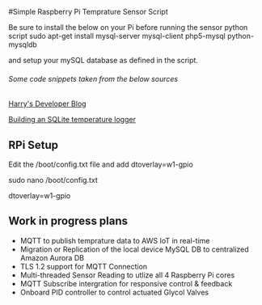 #Simple Raspberry Pi Temprature Sensor Script

Be sure to install the below on your Pi before running the sensor python script
sudo apt-get install mysql-server mysql-client php5-mysql python-mysqldb

and setup your mySQL database as defined in the script. 


###### Some code snippets taken from the below sources
[Harry's Developer Blog](https://wingoodharry.wordpress.com/2015/01/05/raspberry-pi-temperature-sensor-web-server-part-2-setting-up-and-writing-to-a-mysql-database/)

[Building an SQLite temperature logger](http://raspberrywebserver.com/cgiscripting/rpi-temperature-logger/building-an-sqlite-temperature-logger.html)

## RPi Setup
Edit the /boot/config.txt file and add dtoverlay=w1-gpio

sudo nano /boot/config.txt

dtoverlay=w1-gpio

## Work in progress plans
- MQTT to publish temprature data to AWS IoT in real-time
- Migration or Replication of the local device MySQL DB to centralized Amazon Aurora DB
- TLS 1.2 support for MQTT Connection
- Multi-threaded Sensor Reading to utlize all 4 Raspberry Pi cores
- MQTT Subscribe intergration for responsive control & feedback
- Onboard PID controller to control actuated Glycol Valves
